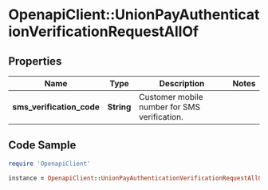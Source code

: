 # OpenapiClient::UnionPayAuthenticationVerificationRequestAllOf

## Properties

Name | Type | Description | Notes
------------ | ------------- | ------------- | -------------
**sms_verification_code** | **String** | Customer mobile number for SMS verification. | 

## Code Sample

```ruby
require 'OpenapiClient'

instance = OpenapiClient::UnionPayAuthenticationVerificationRequestAllOf.new(sms_verification_code: 111111)
```


